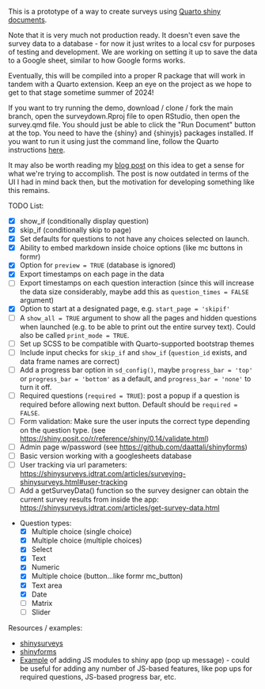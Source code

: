 This is a prototype of a way to create surveys using [Quarto shiny documents](https://quarto.org/docs/dashboards/interactivity/shiny-r.html).

Note that it is very much not production ready. It doesn't even save the survey data to a database - for now it just writes to a local csv for purposes of testing and development. We are working on setting it up to save the data to a Google sheet, similar to how Google forms works.

Eventually, this will be compiled into a proper R package that will work in tandem with a Quarto extension. Keep an eye on the project as we hope to get to that stage sometime summer of 2024!

If you want to try running the demo, download / clone / fork the main branch, open the surveydown.Rproj file to open RStudio, then open the survey.qmd file. You should just be able to click the "Run Document" button at the top. You need to have the {shiny} and {shinyjs} packages installed. If you want to run it using just the command line, follow the Quarto instructions [here](https://quarto.org/docs/interactive/shiny/running.html).

It may also be worth reading my [blog post](https://www.jhelvy.com/blog/2023-04-06-markdown-surveys/) on this idea to get a sense for what we're trying to accomplish. The post is now outdated in terms of the UI I had in mind back then, but the motivation for developing something like this remains.

TODO List:

- [x] show_if (conditionally display question)
- [x] skip_if (conditionally skip to page)
- [x] Set defaults for questions to not have any choices selected on launch.
- [x] Ability to embed markdown inside choice options (like mc buttons in formr)
- [x] Option for `preview = TRUE` (database is ignored)
- [x] Export timestamps on each page in the data
- [ ] Export timestamps on each question interaction (since this will increase the data size considerably, maybe add this as `question_times = FALSE` argument)
- [x] Option to start at a designated page, e.g. `start_page = 'skipif'`
- [ ] A `show_all = TRUE` argument to show all the pages and hidden questions when launched (e.g. to be able to print out the entire survey text). Could also be called `print_mode = TRUE`.
- [ ] Set up SCSS to be compatible with Quarto-supported bootstrap themes
- [ ] Include input checks for `skip_if` and `show_if` (`question_id` exists, and data frame names are correct)
- [ ] Add a progress bar option in `sd_config()`, maybe `progress_bar = 'top'` or `progress_bar = 'bottom'` as a default, and `progress_bar = 'none'` to turn it off.
- [ ] Required questions (`required = TRUE`): post a popup if a question is required before allowing next button. Default should be `required = FALSE`.
- [ ] Form validation: Make sure the user inputs the correct type depending on the question type. (see https://shiny.posit.co/r/reference/shiny/0.14/validate.html)
- [ ] Admin page w/password (see https://github.com/daattali/shinyforms)
- [ ] Basic version working with a googlesheets database
- [ ] User tracking via url parameters: https://shinysurveys.jdtrat.com/articles/surveying-shinysurveys.html#user-tracking
- [ ] Add a getSurveyData() function so the survey designer can obtain the current survey results from inside the app: https://shinysurveys.jdtrat.com/articles/get-survey-data.html
- Question types:
  - [x] Multiple choice (single choice)
  - [x] Multiple choice (multiple choices)
  - [x] Select
  - [x] Text
  - [x] Numeric
  - [x] Multiple choice (button...like formr mc_button)
  - [x] Text area
  - [x] Date
  - [ ] Matrix
  - [ ] Slider

Resources / examples:

- [shinysurveys](https://github.com/jdtrat/shinysurveys)
- [shinyforms](https://github.com/daattali/shinyforms)
- [Example](https://rtask.thinkr.fr/pimping-your-shiny-app-with-a-javascript-library-an-example-using-sweetalert2/) of adding JS modules to shiny app (pop up message) - could be useful for adding any number of JS-based features, like pop ups for required questions, JS-based progress bar, etc.
